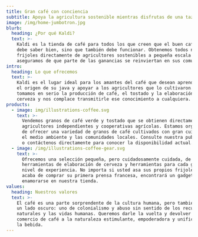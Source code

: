 ```yaml
---
title: Gran café con conciencia
subtitle: Apoya la agricultura sostenible mientras disfrutas de una taza.
image: /img/home-jumbotron.jpg
blurb:
  heading: ¿Por qué Kaldi?
  text: >-
    Kaldi es la tienda de café para todos los que creen que el buen café no solo
    debe saber bien, sino que también debe funcionar. Obtenemos todos nuestros
    frijoles directamente de agricultores sostenibles a pequeña escala y nos
    aseguramos de que parte de las ganancias se reinviertan en sus comunidades.
intro:
  heading: Lo que ofrecemos
  text: >-
    Kaldi es el lugar ideal para los amantes del café que desean aprender sobre
    el origen de su java y apoyar a los agricultores que lo cultivaron. Nos
    tomamos en serio la producción de café, el tostado y la elaboración de
    cerveza y nos complace transmitirle ese conocimiento a cualquiera.
products:
  - image: img/illustrations-coffee.svg
    text: >-
      Vendemos granos de café verde y tostado que se obtienen directamente de
      agricultores independientes y cooperativas agrícolas. Estamos orgullosos
      de ofrecer una variedad de granos de café cultivados con gran cuidado para
      el medio ambiente y las comunidades locales. Consulte nuestra publicación
      o contáctenos directamente para conocer la disponibilidad actual.
  - image: /img/illustrations-coffee-gear.svg
    text: >-
      Ofrecemos una selección pequeña, pero cuidadosamente cuidada, de
      herramientas de elaboración de cerveza y herramientas para cada gusto y
      nivel de experiencia. No importa si usted asa sus propios frijoles o si
      acaba de comprar su primera prensa francesa, encontrará un gadget para
      enamorarse en nuestra tienda.
values:
  heading: Nuestros valores
  text: >-
    El café es una parte sorprendente de la cultura humana, pero también tiene
    un lado oscuro: uno de colonialismo y abuso sin sentido de los recursos
    naturales y las vidas humanas. Queremos darle la vuelta y devolver el
    comercio de café a la naturaleza estimulante, empoderadora y unificadora de
    la bebida.
---
```


